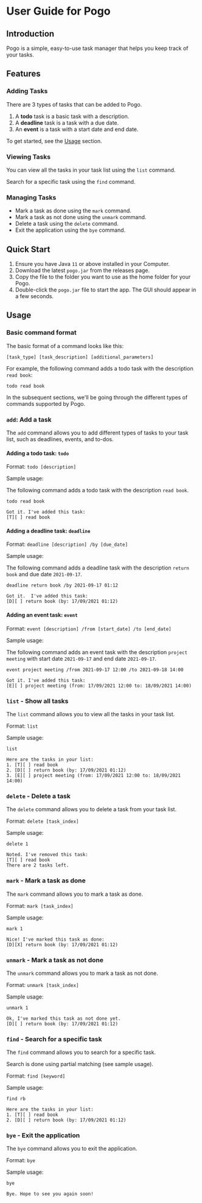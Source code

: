 # User Guide for Pogo

## Introduction

Pogo is a simple, easy-to-use task manager that helps you keep track of your tasks.

## Features 

### Adding Tasks

There are 3 types of tasks that can be added to Pogo.

1. A **todo** task is a basic task with a description.
2. A **deadline** task is a task with a due date.
3. An **event** is a task with a start date and end date.

To get started, see the [Usage](#Usage) section.

### Viewing Tasks

You can view all the tasks in your task list using the `list` command.

Search for a specific task using the `find` command.

### Managing Tasks

- Mark a task as done using the `mark` command.
- Mark a task as not done using the `unmark` command.
- Delete a task using the `delete` command.
- Exit the application using the `bye` command.

## Quick Start

1. Ensure you have Java `11` or above installed in your Computer.
2. Download the latest `pogo.jar` from the releases page.
3. Copy the file to the folder you want to use as the home folder for your Pogo.
4. Double-click the `pogo.jar` file to start the app. 
The GUI should appear in a few seconds.

## Usage

### Basic command format

The basic format of a command looks like this:

```shell
[task_type] [task_description] [additional_parameters]
```

For example, the following command adds a todo task with the description `read book`:

```shell
todo read book
```

In the subsequent sections, we'll be going through the different types of commands
supported by Pogo.

### `add`: Add a task

The `add` command allows you to add different types of tasks to your task list, 
such as deadlines, events, and to-dos.

#### Adding a todo task: `todo`

Format: `todo [description]`

Sample usage:

The following command adds a todo task with the description `read book`.

```
todo read book

Got it. I've added this task:
[T][ ] read book
```

#### Adding a deadline task: `deadline`

Format: `deadline [description] /by [due_date]`

Sample usage:

The following command adds a deadline task with the description `return book` 
and due date `2021-09-17`.

```
deadline return book /by 2021-09-17 01:12

Got it.  I've added this task:
[D][ ] return book (by: 17/09/2021 01:12)
```

#### Adding an event task: `event`

Format: `event [description] /from [start_date] /to [end_date]`

Sample usage:

The following command adds an event task with the description `project meeting`
with start date `2021-09-17` and end date `2021-09-17`.

```
event project meeting /from 2021-09-17 12:00 /to 2021-09-18 14:00

Got it. I've added this task:
[E][ ] project meeting (from: 17/09/2021 12:00 to: 18/09/2021 14:00)
```

### `list` - Show all tasks

The `list` command allows you to view all the tasks in your task list.

Format: `list`

Sample usage:

```
list

Here are the tasks in your list:
1. [T][ ] read book
2. [D][ ] return book (by: 17/09/2021 01:12)
3. [E][ ] project meeting (from: 17/09/2021 12:00 to: 18/09/2021 14:00)
```

### `delete` - Delete a task

The `delete` command allows you to delete a task from your task list.

Format: `delete [task_index]`

Sample usage:

```
delete 1

Noted. I've removed this task:
[T][ ] read book
There are 2 tasks left.
```

### `mark` - Mark a task as done

The `mark` command allows you to mark a task as done.

Format: `mark [task_index]`

Sample usage:

```
mark 1

Nice! I've marked this task as done:
[D][X] return book (by: 17/09/2021 01:12)
```

### `unmark` - Mark a task as not done

The `unmark` command allows you to mark a task as not done.

Format: `unmark [task_index]`

Sample usage:

```
unmark 1

Ok, I've marked this task as not done yet.
[D][ ] return book (by: 17/09/2021 01:12)
```


### `find` - Search for a specific task

The `find` command allows you to search for a specific task.

Search is done using partial matching (see sample usage).

Format: `find [keyword]`

Sample usage:

```
find rb

Here are the tasks in your list:
1. [T][ ] read book
2. [D][ ] return book (by: 17/09/2021 01:12)
```

### `bye` - Exit the application

The `bye` command allows you to exit the application.

Format: `bye`

Sample usage:

```
bye

Bye. Hope to see you again soon!
```

